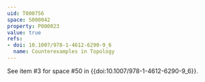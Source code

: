 ```yaml
---
uid: T000756
space: S000042
property: P000023
value: true
refs:
- doi: 10.1007/978-1-4612-6290-9_6
  name: Counterexamples in Topology
---
```


See item #3 for space #50 in {{doi:10.1007/978-1-4612-6290-9_6}}.
